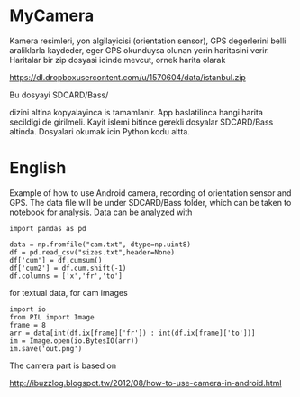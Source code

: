 
MyCamera
========

Kamera resimleri, yon algilayicisi (orientation sensor), GPS
degerlerini belli araliklarla kaydeder, eger GPS okunduysa olunan
yerin haritasini verir. Haritalar bir zip dosyasi icinde mevcut, ornek
harita olarak

https://dl.dropboxusercontent.com/u/1570604/data/istanbul.zip

Bu dosyayi SDCARD/Bass/

dizini altina kopyalayinca is tamamlanir. App baslatilinca hangi
harita secildigi de girilmeli. Kayit islemi bitince gerekli dosyalar
SDCARD/Bass altinda. Dosyalari okumak icin Python kodu altta.


English
========

Example of how to use Android camera, recording of orientation sensor
and GPS. The data file will be under SDCARD/Bass folder, which can be
taken to notebook for analysis. Data can be analyzed with

```
import pandas as pd

data = np.fromfile("cam.txt", dtype=np.uint8)
df = pd.read_csv("sizes.txt",header=None)
df['cum'] = df.cumsum()
df['cum2'] = df.cum.shift(-1)
df.columns = ['x','fr','to']
```

for textual data, for cam images

```
import io
from PIL import Image
frame = 8
arr = data[int(df.ix[frame]['fr']) : int(df.ix[frame]['to'])]
im = Image.open(io.BytesIO(arr))
im.save('out.png')
```

The camera part is based on

http://ibuzzlog.blogspot.tw/2012/08/how-to-use-camera-in-android.html

